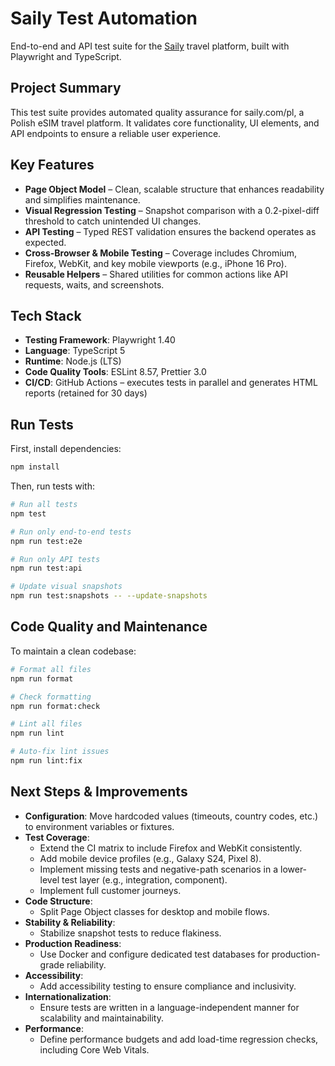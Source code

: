 # Saily Test Automation

End-to-end and API test suite for the [Saily](https://saily.com/pl) travel platform, built with Playwright and TypeScript.

## Project Summary

This test suite provides automated quality assurance for saily.com/pl, a Polish eSIM travel platform. It validates core functionality, UI elements, and API endpoints to ensure a reliable user experience.

## Key Features

- **Page Object Model** – Clean, scalable structure that enhances readability and simplifies maintenance.
- **Visual Regression Testing** – Snapshot comparison with a 0.2-pixel-diff threshold to catch unintended UI changes.
- **API Testing** – Typed REST validation ensures the backend operates as expected.
- **Cross-Browser & Mobile Testing** – Coverage includes Chromium, Firefox, WebKit, and key mobile viewports (e.g., iPhone 16 Pro).
- **Reusable Helpers** – Shared utilities for common actions like API requests, waits, and screenshots.

## Tech Stack

- **Testing Framework**: Playwright 1.40
- **Language**: TypeScript 5
- **Runtime**: Node.js (LTS)
- **Code Quality Tools**: ESLint 8.57, Prettier 3.0
- **CI/CD**: GitHub Actions – executes tests in parallel and generates HTML reports (retained for 30 days)

## Run Tests

First, install dependencies:

```bash
npm install
```

Then, run tests with:

```bash
# Run all tests
npm test

# Run only end-to-end tests
npm run test:e2e

# Run only API tests
npm run test:api

# Update visual snapshots
npm run test:snapshots -- --update-snapshots
```

## Code Quality and Maintenance

To maintain a clean codebase:

```bash
# Format all files
npm run format

# Check formatting
npm run format:check

# Lint all files
npm run lint

# Auto-fix lint issues
npm run lint:fix
```

## Next Steps & Improvements

- **Configuration**: Move hardcoded values (timeouts, country codes, etc.) to environment variables or fixtures.
- **Test Coverage**:
  - Extend the CI matrix to include Firefox and WebKit consistently.
  - Add mobile device profiles (e.g., Galaxy S24, Pixel 8).
  - Implement missing tests and negative-path scenarios in a lower-level test layer (e.g., integration, component).
  - Implement full customer journeys.
- **Code Structure**:
  - Split Page Object classes for desktop and mobile flows.
- **Stability & Reliability**:
  - Stabilize snapshot tests to reduce flakiness.
- **Production Readiness**:
  - Use Docker and configure dedicated test databases for production-grade reliability.
- **Accessibility**:
  - Add accessibility testing to ensure compliance and inclusivity.
- **Internationalization**:
  - Ensure tests are written in a language-independent manner for scalability and maintainability.
- **Performance**:
  - Define performance budgets and add load-time regression checks, including Core Web Vitals.
